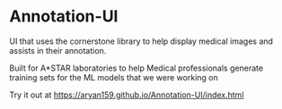 # Annotation-UI

UI that uses the cornerstone library to help display medical images and assists in their annotation.

Built for A\*STAR laboratories to help Medical professionals generate training sets for the ML models that we were working on

Try it out at https://aryan159.github.io/Annotation-UI/index.html

